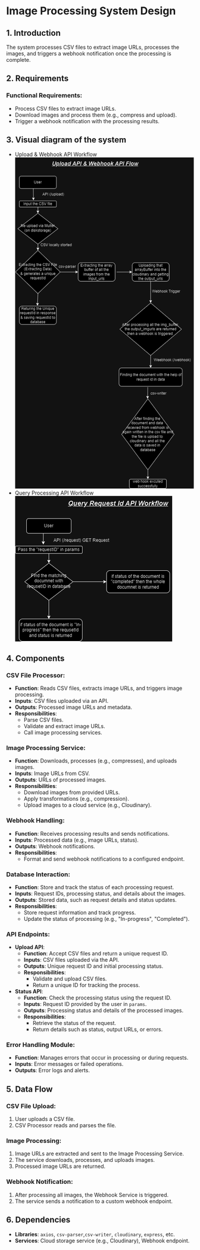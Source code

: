 # Image Processing System Design

## 1. Introduction

The system processes CSV files to extract image URLs, processes the images, and triggers a webhook notification once the processing is complete.

## 2. Requirements

### Functional Requirements:

- Process CSV files to extract image URLs.
- Download images and process them (e.g., compress and upload).
- Trigger a webhook notification with the processing results.

## 3. Visual diagram of the system

- Upload & Webhook API Workflow ![Workflow Diagram](./docs/upload.png)
- Query Processing API Workflow ![Workflow Diagram](./docs/query.png)

## 4. Components

### CSV File Processor:

- **Function**: Reads CSV files, extracts image URLs, and triggers image processing.
- **Inputs**: CSV files uploaded via an API.
- **Outputs**: Processed image URLs and metadata.
- **Responsibilities**:
  - Parse CSV files.
  - Validate and extract image URLs.
  - Call image processing services.

### Image Processing Service:

- **Function**: Downloads, processes (e.g., compresses), and uploads images.
- **Inputs**: Image URLs from CSV.
- **Outputs**: URLs of processed images.
- **Responsibilities**:
  - Download images from provided URLs.
  - Apply transformations (e.g., compression).
  - Upload images to a cloud service (e.g., Cloudinary).

### Webhook Handling:

- **Function**: Receives processing results and sends notifications.
- **Inputs**: Processed data (e.g., image URLs, status).
- **Outputs**: Webhook notifications.
- **Responsibilities**:
  - Format and send webhook notifications to a configured endpoint.

### Database Interaction:

- **Function**: Store and track the status of each processing request.
- **Inputs**: Request IDs, processing status, and details about the images.
- **Outputs**: Stored data, such as request details and status updates.
- **Responsibilities**:
  - Store request information and track progress.
  - Update the status of processing (e.g., "In-progress", "Completed").

### API Endpoints:

- **Upload API**:
  - **Function**: Accept CSV files and return a unique request ID.
  - **Inputs**: CSV files uploaded via the API.
  - **Outputs**: Unique request ID and initial processing status.
  - **Responsibilities**:
    - Validate and upload CSV files.
    - Return a unique ID for tracking the process.
- **Status API**:
  - **Function**: Check the processing status using the request ID.
  - **Inputs**: Request ID provided by the user in `params`.
  - **Outputs**: Processing status and details of the processed images.
  - **Responsibilities**:
    - Retrieve the status of the request.
    - Return details such as status, output URLs, or errors.

### Error Handling Module:

- **Function**: Manages errors that occur in processing or during requests.
- **Inputs**: Error messages or failed operations.
- **Outputs**: Error logs and alerts.

## 5. Data Flow

### CSV File Upload:

1. User uploads a CSV file.
2. CSV Processor reads and parses the file.

### Image Processing:

1. Image URLs are extracted and sent to the Image Processing Service.
2. The service downloads, processes, and uploads images.
3. Processed image URLs are returned.

### Webhook Notification:

1. After processing all images, the Webhook Service is triggered.
2. The service sends a notification to a custom webhook endpoint.

## 6. Dependencies

- **Libraries**: `axios`, `csv-parser`,`csv-writer`, `cloudinary`, `express`, etc.
- **Services**: Cloud storage service (e.g., Cloudinary), Webhook endpoint.
